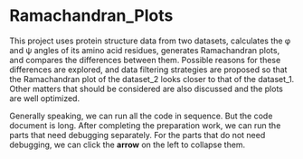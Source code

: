 # Ramachandran_Plots

This project uses protein structure data from two datasets, calculates the φ and ψ angles of its amino acid residues, generates Ramachandran plots, and compares the differences between them. Possible reasons for these differences are explored, and data filtering strategies are proposed so that the Ramachandran plot of the dataset_2 looks closer to that of the dataset_1. Other matters that should be considered are also discussed and the plots are well optimized.

Generally speaking, we can run all the code in sequence. But the code document is long. After completing the preparation work, we can run the parts that need debugging separately. For the parts that do not need debugging, we can click the **arrow** on the left to collapse them.
